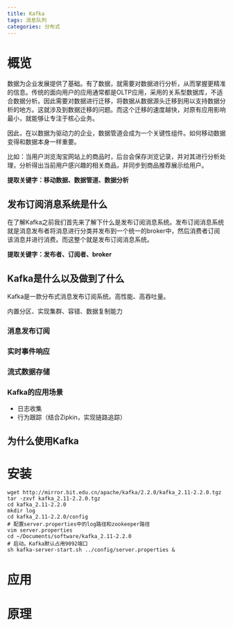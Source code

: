 ```yaml
---
title: Kafka
tags: 消息队列
categories: 分布式
---
```


# 概览

数据为企业发展提供了基础。有了数据，就需要对数据进行分析，从而掌握更精准的信息。传统的面向用户的应用通常都是OLTP应用，采用的关系型数据库，不适合数据分析。因此需要对数据进行迁移，将数据从数据源头迁移到用以支持数据分析的地方。这就涉及到数据迁移的问题。而这个迁移的速度越快，对原有应用影响最小，就能够让专注于核心业务。

因此，在以数据为驱动力的企业，数据管道会成为一个关键性组件。如何移动数据变得和数据本身一样重要。

比如：当用户浏览淘宝网站上的商品时，后台会保存浏览记录，并对其进行分析处理，分析得出当前用户感兴趣的相关商品，并同步到商品推荐展示给用户。

**提取关键字：移动数据、数据管道、数据分析**



## 发布订阅消息系统是什么

在了解Kafka之前我们首先来了解下什么是发布订阅消息系统。发布订阅消息系统就是消息发布者将消息进行分类并发布到一个统一的broker中，然后消费者订阅该消息并进行消费。而这整个就是发布订阅消息系统。

**提取关键字：发布者、订阅者、broker**



## Kafka是什么以及做到了什么

Kafka是一款分布式消息发布订阅系统。高性能、高吞吐量。

内置分区、实现集群、容错、数据复制能力



### 消息发布订阅



### 实时事件响应



### 流式数据存储



### Kafka的应用场景

- 日志收集
- 行为跟踪（结合Zipkin，实现链路追踪）



## 为什么使用Kafka







# 安装

 ```shell
wget http://mirror.bit.edu.cn/apache/kafka/2.2.0/kafka_2.11-2.2.0.tgz
tar -zxvf kafka_2.11-2.2.0.tgz
cd kafka_2.11-2.2.0
mkdir log
cd kafka_2.11-2.2.0/config
# 配置server.properties中的log路径和zookeeper路径
vim server.properties
cd ~/Documents/software/kafka_2.11-2.2.0
# 启动。Kafka默认占用9092端口
sh kafka-server-start.sh ../config/server.properties &
 ```



# 应用





# 原理

